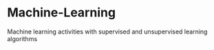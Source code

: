# Machine-Learning
Machine learning activities with supervised and unsupervised learning algorithms
